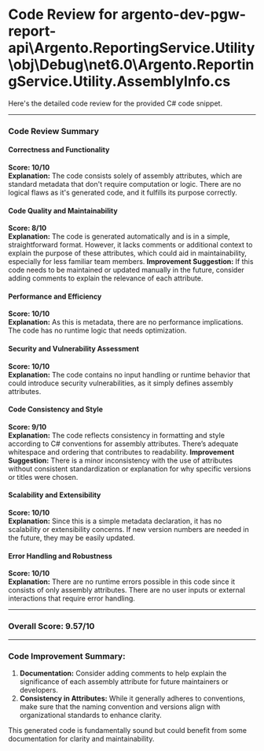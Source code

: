 # Code Review for argento-dev-pgw-report-api\Argento.ReportingService.Utility\obj\Debug\net6.0\Argento.ReportingService.Utility.AssemblyInfo.cs

Here's the detailed code review for the provided C# code snippet.

---

### Code Review Summary

#### Correctness and Functionality
**Score: 10/10**  
**Explanation:** The code consists solely of assembly attributes, which are standard metadata that don't require computation or logic. There are no logical flaws as it's generated code, and it fulfills its purpose correctly.

#### Code Quality and Maintainability
**Score: 8/10**  
**Explanation:** The code is generated automatically and is in a simple, straightforward format. However, it lacks comments or additional context to explain the purpose of these attributes, which could aid in maintainability, especially for less familiar team members.
**Improvement Suggestion:** If this code needs to be maintained or updated manually in the future, consider adding comments to explain the relevance of each attribute.

#### Performance and Efficiency
**Score: 10/10**  
**Explanation:** As this is metadata, there are no performance implications. The code has no runtime logic that needs optimization.

#### Security and Vulnerability Assessment
**Score: 10/10**  
**Explanation:** The code contains no input handling or runtime behavior that could introduce security vulnerabilities, as it simply defines assembly attributes.

#### Code Consistency and Style
**Score: 9/10**  
**Explanation:** The code reflects consistency in formatting and style according to C# conventions for assembly attributes. There’s adequate whitespace and ordering that contributes to readability.
**Improvement Suggestion:** There is a minor inconsistency with the use of attributes without consistent standardization or explanation for why specific versions or titles were chosen.

#### Scalability and Extensibility
**Score: 10/10**  
**Explanation:** Since this is a simple metadata declaration, it has no scalability or extensibility concerns. If new version numbers are needed in the future, they may be easily updated.

#### Error Handling and Robustness
**Score: 10/10**  
**Explanation:** There are no runtime errors possible in this code since it consists of only assembly attributes. There are no user inputs or external interactions that require error handling.

---

### Overall Score: 9.57/10

---

### Code Improvement Summary:
1. **Documentation:** Consider adding comments to help explain the significance of each assembly attribute for future maintainers or developers.
2. **Consistency in Attributes:** While it generally adheres to conventions, make sure that the naming convention and versions align with organizational standards to enhance clarity.

This generated code is fundamentally sound but could benefit from some documentation for clarity and maintainability.